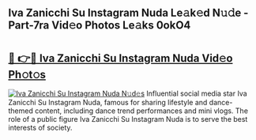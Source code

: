 ## Iva Zanicchi Su Instagram Nuda Le𝚊k𝚎d N𝚞𝚍e - Part-7ra Vid𝚎o Photos Le𝚊ks 0okO4

# <h2><a href="http://fbbhdts.evod.top/?m=Iva+Zanicchi+Su+Instagram+Nuda">🔗 👉🔴 Iva Zanicchi Su Instagram Nuda Vid𝚎o Ph𝚘t𝚘s</a></h2>

[![Iva Zanicchi Su Instagram Nuda N𝚞d𝚎s](https://i.imgur.com/8V9OHl7.gif)](http://fbbhdts.evod.top/?m=Iva+Zanicchi+Su+Instagram+Nuda)
Influential social media star Iva Zanicchi Su Instagram Nuda, famous for sharing lifestyle and dance-themed content, including dance trend performances and mini vlogs. The role of a public figure Iva Zanicchi Su Instagram Nuda is to serve the best interests of society. 
